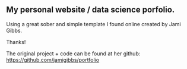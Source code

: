 ## My personal website / data science porfolio.

Using a great sober and simple template I found online created by Jami Gibbs.

Thanks!

The original project + code can be found at her github: https://github.com/jamigibbs/portfolio